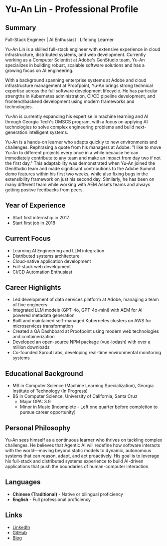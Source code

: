 # Yu-An Lin - Professional Profile

## Summary

Full-Stack Engineer | AI Enthusiast | Lifelong Learner

Yu-An Lin is a skilled full-stack engineer with extensive experience in cloud infrastructure, distributed systems, and web development. Currently working as a Computer Scientist at Adobe's GenStudio team, Yu-An specializes in building robust, scalable software solutions and has a growing focus on AI engineering.

With a background spanning enterprise systems at Adobe and cloud infrastructure management at Proofpoint, Yu-An brings strong technical expertise across the full software development lifecycle. He has particular strengths in Kubernetes administration, CI/CD pipeline development, and frontend/backend development using modern frameworks and technologies.

Yu-An is currently expanding his expertise in machine learning and AI through Georgia Tech's OMSCS program, with a focus on applying AI technologies to solve complex engineering problems and build next-generation intelligent systems.

Yu-An is a hands-on learner who adapts quickly to new environments and challenges. Rephrasing a quote from his managers at Adobe: "I like to move Yu-An to different projects every once in a while because he can immediately contribute to any team and make an impact from day two if not the first day." This adaptability was demonstrated when Yu-An joined the GenStudio team and made significant contributions to the Adobe Summit demo features within his first two weeks, while also fixing bugs in the extensibility framework on just his second day. Similarly, he has been on many different team while working with AEM Assets teams and always getting positve feedbacks from peers.

## Year of Experience

- Start first internship in 2017
- Start first job in 2018

## Current Focus

- Learning AI Engineering and LLM integration
- Distributed systems architecture
- Cloud-native application development
- Full-stack web development
- CI/CD Automation Enthusiast

## Career Highlights

- Led development of data services platform at Adobe, managing a team of five engineers
- Integrated LLM models (GPT-4o, GPT-4o-mini) with AEM for AI-powered metadata generation
- Built and maintained self-managed Kubernetes clusters on AWS for microservices transformation
- Created a QA Dashboard at Proofpoint using modern web technologies and containerization
- Developed an open-source NPM package (vue-lodash) with over a million downloads
- Co-founded SproutLabs, developing real-time environmental monitoring systems

## Educational Background

- MS in Computer Science (Machine Learning Specialization), Georgia Institute of Technology (In Progress)
- BS in Computer Science, University of California, Santa Cruz
  - Major GPA: 3.9
  - Minor in Music (Incomplete - Left one quarter before completion to pursue career opportunity)

## Personal Philosophy

Yu-An sees himself as a continuous learner who thrives on tackling complex challenges. He believes that Agentic AI will redefine how software interacts with the world—moving beyond static models to dynamic, autonomous systems that can reason, adapt, and act proactively. His goal is to leverage his full-stack and distributed systems experience to build AI-driven applications that push the boundaries of human-computer interaction.

## Languages

- **Chinese (Traditional)** - Native or bilingual proficiency
- **English** - Full professional proficiency

## Links
- [LinkedIn](https://www.linkedin.com/in/yu-an-lin/)
- [GitHub](https://github.com/Ewocker)
- [Blog](https://blog.ewocker.com/)